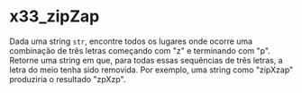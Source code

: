 # x33_zipZap

Dada uma string `str`, encontre todos os lugares onde ocorre uma combinação de três letras começando com "z" e terminando com "p". Retorne uma string em que, para todas essas sequências de três letras, a letra do meio tenha sido removida. Por exemplo, uma string como "zipXzap" produziria o resultado "zpXzp".